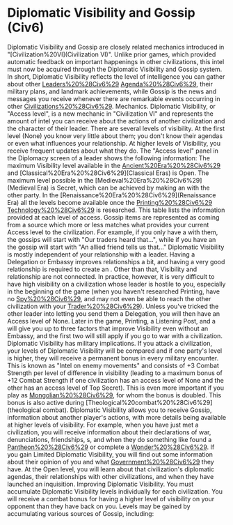 # Diplomatic Visibility and Gossip (Civ6)

 Diplomatic Visibility and Gossip are closely related mechanics introduced in "[Civilization%20VI](Civilization VI)". Unlike prior games, which provided automatic feedback on important happenings in other civilizations, this intel must now be acquired through the Diplomatic Visibility and Gossip system.
In short, Diplomatic Visibility reflects the level of intelligence you can gather about other [Leaders%20%28Civ6%29](leaders') [Agenda%20%28Civ6%29](agendas), their military plans, and landmark achievements, while Gossip is the news and messages you receive whenever there are remarkable events occurring in other [Civilizations%20%28Civ6%29](civilizations).
Mechanics.
 Diplomatic Visibility, or "Access level", is a new mechanic in "Civilization VI" and represents the amount of intel you can receive about the actions of another civilization and the character of their leader. There are several levels of visibility. At the first level (None) you know very little about them; you don't know their agendas or even what influences your relationship. At higher levels of Visibility, you receive frequent updates about what they do. The "Access level" panel in the Diplomacy screen of a leader shows the following information:
The maximum Visibility level available in the [Ancient%20Era%20%28Civ6%29](Ancient) and [Classical%20Era%20%28Civ6%29](Classical Eras) is Open. The maximum level possible in the [Medieval%20Era%20%28Civ6%29](Medieval Era) is Secret, which can be achieved by making an with the other party. In the [Renaissance%20Era%20%28Civ6%29](Renaissance Era) all the levels become available once the [Printing%20%28Civ6%29](Printing) [Technology%20%28Civ6%29](technology) is researched.
This table lists the information provided at each level of access.
 Gossip items are represented as coming from a source which more or less matches what provides your current Access level to the civilization. For example, if you only have a with them, the gossips will start with "Our traders heard that...", while if you have an the gossip will start with "An allied friend tells us that..."
 Diplomatic Visibility is mostly independent of your relationship with a leader. Having a Delegation or Embassy improves relationships a bit, and having a very good relationship is required to create an . Other than that, Visibility and relationship are not connected. In practice, however, it is very difficult to have high visibility on a civilization whose leader is hostile to you, especially in the beginning of the game (when you haven't researched Printing, have no [Spy%20%28Civ6%29](Spies), and may not even be able to reach the other civilization with your [Trader%20%28Civ6%29](Traders)). Unless you've tricked the other leader into letting you send them a Delegation, you will then have an Access level of None. Later in the game, Printing, a Listening Post, and a will give you up to three factors that improve Visibility even without an Embassy, and the first two will still apply if you go to war with a civilization.
 Diplomatic Visibility has military implications. If you attack a civilization, your levels of Diplomatic Visibility will be compared and if one party's level is higher, they will receive a permanent bonus in every military encounter. This is known as "Intel on enemy movements" and consists of +3 Combat Strength per level of difference in visibility (leading to a maximum bonus of +12 Combat Strength if one civilization has an access level of None and the other has an access level of Top Secret). This is even more important if you play as [Mongolian%20%28Civ6%29](Mongolia), for whom the bonus is doubled. This bonus is also active during [Theological%20combat%20%28Civ6%29](theological combat).
 Diplomatic Visibility allows you to receive Gossip, information about another player's actions, with more details being available at higher levels of visibility. For example, when you have just met a civilization, you will receive information about their declarations of war, denunciations, friendships, s, and when they do something like found a [Pantheon%20%28Civ6%29](pantheon) or complete a [Wonder%20%28Civ6%29](wonder). If you gain Limited Diplomatic Visibility, you will find out some information about their opinion of you and what [Government%20%28Civ6%29](government) they have. At the Open level, you will learn about that civilization's diplomatic agendas, their relationships with other civilizations, and when they have launched an inquisition.
Improving Diplomatic Visibility.
You must accumulate Diplomatic Visibility levels individually for each civilization. You will receive a combat bonus for having a higher level of visibility on your opponent than they have back on you. Levels may be gained by accumulating various sources of Gossip, including: